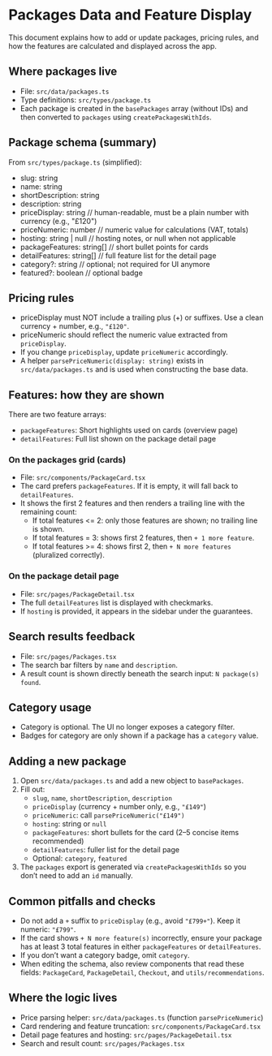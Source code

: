 # Packages Data and Feature Display

This document explains how to add or update packages, pricing rules, and how the features are calculated and displayed across the app.

## Where packages live

- File: `src/data/packages.ts`
- Type definitions: `src/types/package.ts`
- Each package is created in the `basePackages` array (without IDs) and then converted to `packages` using `createPackagesWithIds`.

## Package schema (summary)

From `src/types/package.ts` (simplified):

- slug: string
- name: string
- shortDescription: string
- description: string
- priceDisplay: string          // human-readable, must be a plain number with currency (e.g., "£120")
- priceNumeric: number          // numeric value for calculations (VAT, totals)
- hosting: string | null        // hosting notes, or null when not applicable
- packageFeatures: string[]     // short bullet points for cards
- detailFeatures: string[]      // full feature list for the detail page
- category?: string             // optional; not required for UI anymore
- featured?: boolean            // optional badge

## Pricing rules

- priceDisplay must NOT include a trailing plus (+) or suffixes. Use a clean currency + number, e.g., `"£120"`.
- priceNumeric should reflect the numeric value extracted from `priceDisplay`.
- If you change `priceDisplay`, update `priceNumeric` accordingly.
- A helper `parsePriceNumeric(display: string)` exists in `src/data/packages.ts` and is used when constructing the base data.

## Features: how they are shown

There are two feature arrays:

- `packageFeatures`: Short highlights used on cards (overview page)
- `detailFeatures`: Full list shown on the package detail page

### On the packages grid (cards)
- File: `src/components/PackageCard.tsx`
- The card prefers `packageFeatures`. If it is empty, it will fall back to `detailFeatures`.
- It shows the first 2 features and then renders a trailing line with the remaining count:
  - If total features <= 2: only those features are shown; no trailing line is shown.
  - If total features = 3: shows first 2 features, then `+ 1 more feature`.
  - If total features >= 4: shows first 2, then `+ N more features` (pluralized correctly).

### On the package detail page
- File: `src/pages/PackageDetail.tsx`
- The full `detailFeatures` list is displayed with checkmarks.
- If `hosting` is provided, it appears in the sidebar under the guarantees.

## Search results feedback

- File: `src/pages/Packages.tsx`
- The search bar filters by `name` and `description`.
- A result count is shown directly beneath the search input: `N package(s) found`.

## Category usage

- Category is optional. The UI no longer exposes a category filter.
- Badges for category are only shown if a package has a `category` value.

## Adding a new package

1. Open `src/data/packages.ts` and add a new object to `basePackages`.
2. Fill out:
   - `slug`, `name`, `shortDescription`, `description`
   - `priceDisplay` (currency + number only, e.g., `"£149"`)
   - `priceNumeric`: call `parsePriceNumeric("£149")`
   - `hosting`: string or `null`
   - `packageFeatures`: short bullets for the card (2–5 concise items recommended)
   - `detailFeatures`: fuller list for the detail page
   - Optional: `category`, `featured`
3. The `packages` export is generated via `createPackagesWithIds` so you don’t need to add an `id` manually.

## Common pitfalls and checks

- Do not add a `+` suffix to `priceDisplay` (e.g., avoid `"£799+"`). Keep it numeric: `"£799"`.
- If the card shows `+ N more feature(s)` incorrectly, ensure your package has at least 3 total features in either `packageFeatures` or `detailFeatures`.
- If you don’t want a category badge, omit `category`.
- When editing the schema, also review components that read these fields: `PackageCard`, `PackageDetail`, `Checkout`, and `utils/recommendations`.

## Where the logic lives

- Price parsing helper: `src/data/packages.ts` (function `parsePriceNumeric`)
- Card rendering and feature truncation: `src/components/PackageCard.tsx`
- Detail page features and hosting: `src/pages/PackageDetail.tsx`
- Search and result count: `src/pages/Packages.tsx`
